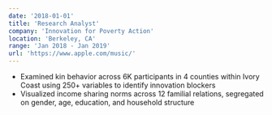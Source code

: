 ```yaml
---
date: '2018-01-01'
title: 'Research Analyst'
company: 'Innovation for Poverty Action'
location: 'Berkeley, CA'
range: 'Jan 2018 - Jan 2019'
url: 'https://www.apple.com/music/'
---
```


- Examined kin behavior across 6K participants in 4 counties within Ivory Coast using 250+ variables to identify innovation blockers
- Visualized income sharing norms across 12 familial relations, segregated on gender, age, education, and household structure
